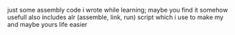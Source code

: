 just some assembly code i wrote while learning; maybe you find it somehow usefull
also includes alr (assemble, link, run) script which i use to make my and maybe yours life easier
